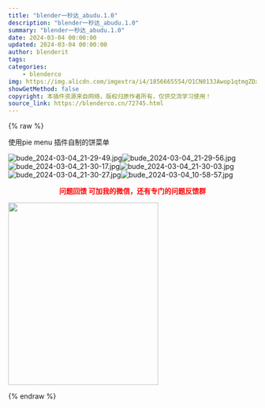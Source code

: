 ```yaml
---
title: "blender一秒达_abudu.1.0"
description: "blender一秒达_abudu.1.0"
summary: "blender一秒达_abudu.1.0"
date: 2024-03-04 00:00:00
updated: 2024-03-04 00:00:00
author: blenderit
tags: 
categories:
    - blenderco
img: https://img.alicdn.com/imgextra/i4/1856665554/O1CN013JAwop1qtmgZDxAfi_!!1856665554.jpg
showGetMethod: false
copyright: 本插件资源来自网络，版权归原作者所有，仅供交流学习使用！
source_link: https://blenderco.cn/72745.html
---
```


{% raw %}
<p>使用pie menu 插件自制的饼菜单</p><p><img class="aligncenter" src="https://img.alicdn.com/imgextra/i2/1856665554/O1CN01Tbjrsa1qtmgFXtBSi_!!1856665554.jpg" alt="bude_2024-03-04_21-29-49.jpg"><img class="aligncenter" src="https://img.alicdn.com/imgextra/i2/1856665554/O1CN01n7iJ4C1qtmgIQ0XZ7_!!1856665554.jpg" alt="bude_2024-03-04_21-29-56.jpg"><img class="aligncenter" src="https://img.alicdn.com/imgextra/i1/1856665554/O1CN01sIyOti1qtmgGctOn7_!!1856665554.jpg" alt="bude_2024-03-04_21-30-17.jpg"><img class="aligncenter" src="https://img.alicdn.com/imgextra/i3/1856665554/O1CN01ok8fd41qtmgDJjUc0_!!1856665554.jpg" alt="bude_2024-03-04_21-30-03.jpg"><img class="aligncenter" src="https://img.alicdn.com/imgextra/i3/1856665554/O1CN01XIA8Te1qtmgFkESGv_!!1856665554.jpg" alt="bude_2024-03-04_21-30-27.jpg"><img class="aligncenter" src="https://img.alicdn.com/imgextra/i2/1856665554/O1CN01mpfOJ81qtmgG3swsg_!!1856665554.jpg" alt="bude_2024-03-04_10-58-57.jpg"></p><p style="text-align: center;"><span style="color: #ff0000;"><strong>问题回馈 可加我的微信，还有专门的问题反馈群</strong></span></p><p><img loading="lazy" class="aligncenter size-full wp-image-73476" src="https://blenderco.cn/wp-content/img/2024/03/05025321674.jpg" alt="" width="304" height="370"></p>
<div style="display: none">blenderco</div>
{% endraw %}